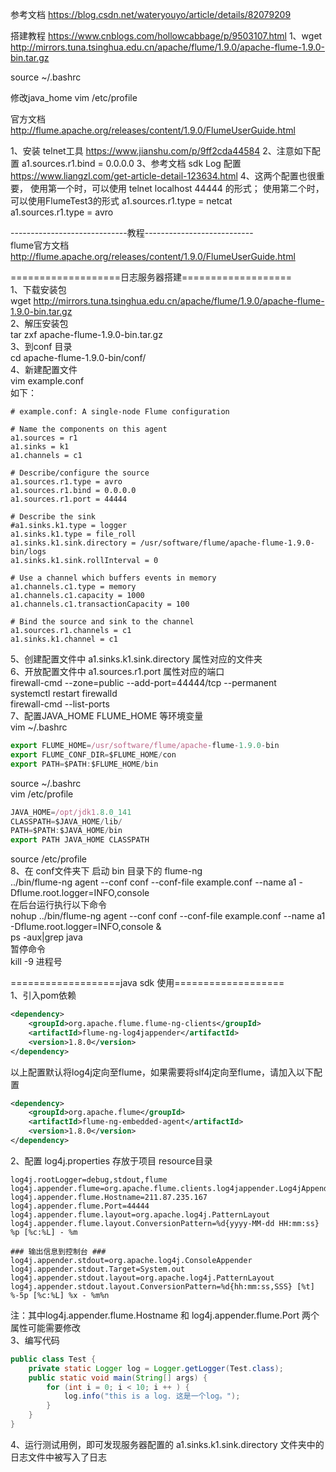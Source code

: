 参考文档
https://blog.csdn.net/wateryouyo/article/details/82079209

搭建教程
https://www.cnblogs.com/hollowcabbage/p/9503107.html
1、wget http://mirrors.tuna.tsinghua.edu.cn/apache/flume/1.9.0/apache-flume-1.9.0-bin.tar.gz

source ~/.bashrc


修改java_home  vim /etc/profile



官方文档 http://flume.apache.org/releases/content/1.9.0/FlumeUserGuide.html

1、安装 telnet工具
https://www.jianshu.com/p/9ff2cda44584
2、注意如下配置
a1.sources.r1.bind = 0.0.0.0
3、参考文档
sdk Log 配置
https://www.liangzl.com/get-article-detail-123634.html
4、这两个配置也很重要， 
使用第一个时，可以使用 telnet localhost 44444 的形式；
使用第二个时，可以使用FlumeTest3的形式
a1.sources.r1.type = netcat  
a1.sources.r1.type = avro



-----------------------------教程---------------------------  
flume官方文档 http://flume.apache.org/releases/content/1.9.0/FlumeUserGuide.html

===================日志服务器搭建===================  
1、下载安装包  
wget http://mirrors.tuna.tsinghua.edu.cn/apache/flume/1.9.0/apache-flume-1.9.0-bin.tar.gz  
2、解压安装包  
tar zxf apache-flume-1.9.0-bin.tar.gz  
3、到conf 目录  
cd apache-flume-1.9.0-bin/conf/  
4、新建配置文件  
vim example.conf  
如下：
```properties
# example.conf: A single-node Flume configuration

# Name the components on this agent
a1.sources = r1
a1.sinks = k1
a1.channels = c1

# Describe/configure the source
a1.sources.r1.type = avro
a1.sources.r1.bind = 0.0.0.0
a1.sources.r1.port = 44444

# Describe the sink
#a1.sinks.k1.type = logger
a1.sinks.k1.type = file_roll
a1.sinks.k1.sink.directory = /usr/software/flume/apache-flume-1.9.0-bin/logs
a1.sinks.k1.sink.rollInterval = 0

# Use a channel which buffers events in memory
a1.channels.c1.type = memory
a1.channels.c1.capacity = 1000
a1.channels.c1.transactionCapacity = 100

# Bind the source and sink to the channel
a1.sources.r1.channels = c1
a1.sinks.k1.channel = c1
```
5、创建配置文件中 a1.sinks.k1.sink.directory 属性对应的文件夹  
6、开放配置文件中 a1.sources.r1.port 属性对应的端口  
firewall-cmd --zone=public --add-port=44444/tcp --permanent  
systemctl restart firewalld  
firewall-cmd --list-ports  
7、配置JAVA_HOME FLUME_HOME 等环境变量  
vim ~/.bashrc  
```javascript
export FLUME_HOME=/usr/software/flume/apache-flume-1.9.0-bin
export FLUME_CONF_DIR=$FLUME_HOME/con
export PATH=$PATH:$FLUME_HOME/bin
```
source ~/.bashrc  
vim /etc/profile  
```javascript
JAVA_HOME=/opt/jdk1.8.0_141
CLASSPATH=$JAVA_HOME/lib/
PATH=$PATH:$JAVA_HOME/bin
export PATH JAVA_HOME CLASSPATH
```
source /etc/profile  
8、在 conf文件夹下 启动 bin 目录下的 flume-ng  
../bin/flume-ng agent --conf conf --conf-file example.conf --name a1 -Dflume.root.logger=INFO,console  
在后台运行执行以下命令  
nohup ../bin/flume-ng agent --conf conf --conf-file example.conf --name a1 -Dflume.root.logger=INFO,console &  
ps -aux|grep java  
暂停命令  
kill -9 进程号  

===================java sdk 使用===================  
1、引入pom依赖  
```xml
<dependency>
    <groupId>org.apache.flume.flume-ng-clients</groupId>
    <artifactId>flume-ng-log4jappender</artifactId>
    <version>1.8.0</version>
</dependency>
```
以上配置默认将log4j定向至flume，如果需要将slf4j定向至flume，请加入以下配置
```xml
<dependency>
    <groupId>org.apache.flume</groupId>
    <artifactId>flume-ng-embedded-agent</artifactId>
    <version>1.8.0</version>
</dependency>
```
2、配置 log4j.properties 存放于项目 resource目录

```properties
log4j.rootLogger=debug,stdout,flume
log4j.appender.flume=org.apache.flume.clients.log4jappender.Log4jAppender
log4j.appender.flume.Hostname=211.87.235.167
log4j.appender.flume.Port=44444
log4j.appender.flume.layout=org.apache.log4j.PatternLayout
log4j.appender.flume.layout.ConversionPattern=%d{yyyy-MM-dd HH:mm:ss} %p [%c:%L] - %m

### 输出信息到控制台 ###
log4j.appender.stdout=org.apache.log4j.ConsoleAppender
log4j.appender.stdout.Target=System.out
log4j.appender.stdout.layout=org.apache.log4j.PatternLayout
log4j.appender.stdout.layout.ConversionPattern=%d{hh:mm:ss,SSS} [%t] %-5p [%c:%L] %x - %m%n
```
注：其中log4j.appender.flume.Hostname 和 log4j.appender.flume.Port 两个属性可能需要修改  
3、编写代码  
```java
public class Test {
    private static Logger log = Logger.getLogger(Test.class);
    public static void main(String[] args) {
        for (int i = 0; i < 10; i ++ ) {
            log.info("this is a log. 这是一个log。");
        }
    }
}
```
4、运行测试用例，即可发现服务器配置的 a1.sinks.k1.sink.directory 文件夹中的日志文件中被写入了日志
